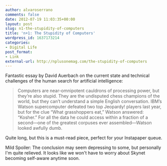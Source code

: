 ```yaml
---
author: alvaroserrano
comments: false
date: 2012-07-19 11:03:35+00:00
layout: post
slug: n1-the-stupidity-of-computers
title: 'n+1: The Stupidity of Computers'
wordpress_id: 1637173214
categories:
- Digital Life
post_format:
- Link
external-url: http://nplusonemag.com/the-stupidity-of-computers
---
```


Fantastic essay by David Auerbach on the current state and technical challenges of the human search for artificial intelligence:



<blockquote>Computers are near-omnipotent cauldrons of processing power, but they’re also stupid. They are the undisputed chess champions of the world, but they can’t understand a simple English conversation. IBM’s Watson supercomputer defeated two top Jeopardy! players last year, but for the clue “What grasshoppers eat,” Watson answered: “Kosher.” For all the data he could access within a fraction of a second—one of the greatest corpuses ever assembled—Watson looked awfully dumb.</blockquote>



Quite long, but this is a must-read piece, perfect for your Instapaper queue. 

Mild Spoiler: The conclusion may seem depressing to some, but personally I'm quite relieved. It looks like we won't have to worry about Skynet becoming self-aware anytime soon.
